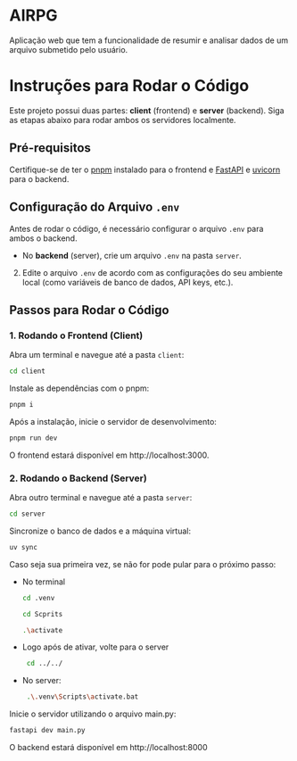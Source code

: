 # AIRPG
Aplicação web que tem a funcionalidade de resumir e analisar dados de um arquivo submetido pelo usuário. 

# Instruções para Rodar o Código

Este projeto possui duas partes: **client** (frontend) e **server** (backend). Siga as etapas abaixo para rodar ambos os servidores localmente.

## Pré-requisitos

Certifique-se de ter o [pnpm](https://pnpm.io/) instalado para o frontend e [FastAPI](https://fastapi.tiangolo.com/) e [uvicorn](https://www.uvicorn.org/) para o backend.

## Configuração do Arquivo `.env`

Antes de rodar o código, é necessário configurar o arquivo `.env` para ambos o backend. 

   - No **backend** (server), crie um arquivo `.env` na pasta `server`.

2. Edite o arquivo `.env` de acordo com as configurações do seu ambiente local (como variáveis de banco de dados, API keys, etc.).

## Passos para Rodar o Código

### 1. Rodando o Frontend (Client)

Abra um terminal e navegue até a pasta `client`:

```bash
cd client
````
Instale as dependências com o pnpm:
```bash
pnpm i
````
Após a instalação, inicie o servidor de desenvolvimento:
```bash
pnpm run dev
````
O frontend estará disponível em http://localhost:3000.

### 2. Rodando o Backend (Server)
Abra outro terminal e navegue até a pasta `server`:
```bash
cd server
````
Sincronize o banco de dados e a máquina virtual:
```bash
uv sync
````

Caso seja sua primeira vez, se não for pode pular para o próximo passo: 
 - No terminal
   ```bash
   cd .venv 
   ````
   ```bash
   cd Scprits
   ````
   ```bash
   .\activate
   ````
- Logo após de ativar, volte para o server
  ```bash
   cd ../../ 
   ````
- No server:
  ```bash
   .\.venv\Scripts\activate.bat
   ````
Inicie o servidor utilizando o arquivo main.py:
```bash
fastapi dev main.py
````


O backend estará disponível em http://localhost:8000



